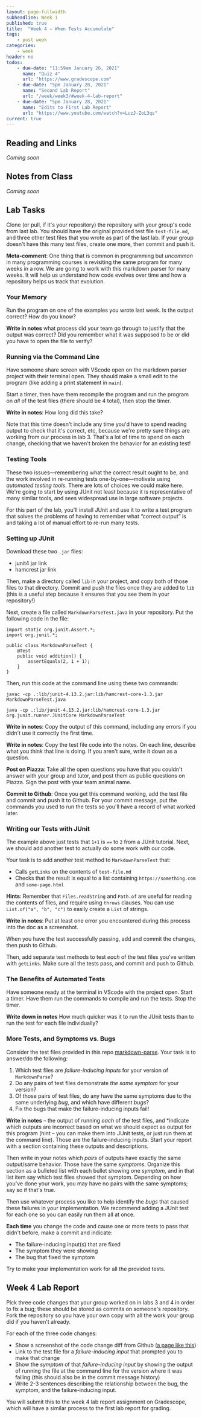 ```yaml
---
layout: page-fullwidth
subheadline: Week 1
published: true
title:  "Week 4 – When Tests Accumulate"
tags:
    - post week
categories:
    - week
header: no
todos:
    - due-date: "11:59am January 26, 2021"
      name: "Quiz 4"
      url: "https://www.gradescope.com"
    - due-date: "5pm January 28, 2021"
      name: "Second Lab Report"
      url: "/week/week3/#week-4-lab-report"
    - due-date: "5pm January 28, 2021"
      name: "Edits to First Lab Report"
      url: "https://www.youtube.com/watch?v=LuzJ-ZoL3qs"
current: true
---
```



## Reading and Links

_Coming soon_

## Notes from Class

_Coming soon_

## Lab Tasks

Clone (or pull, if it's your repository) the repository with your group's code
from last lab. You should have the original provided test file `test-file.md`,
and three other test files that you wrote as part of the last lab. If your group
doesn't have this many test files, create one more, then commit and push it.

**Meta-comment**: One thing that is common in programming but _uncommon_ in many
programming courses is revisiting the same program for many weeks in a row. We
are going to work with this markdown parser for many weeks. It will help us
understand how code evolves over time and how a repository helps us track that
evolution.

### Your Memory

Run the program on one of the examples you wrote last week. Is the output
correct? How do you know?

**Write in notes** what process did your team go through to justify that the
output was correct? Did you remember what it was supposed to be or did you have
to open the file to verify?

### Running via the Command Line

Have someone share screen with VScode open on the markdown parser project with
their terminal open. They should make a small edit to the program (like adding a
print statement in `main`).

Start a timer, then have them recompile the program and run the program on _all_
of the test files (there should be 4 total), then stop the timer.

**Write in notes**: How long did this take?

Note that this time doesn't include any time you'd have to spend reading output
to check that it's correct, etc, because we're pretty sure things are working
from our process in lab 3. That's a lot of time to spend on each change,
checking that we haven't broken the behavior for an existing test!

### Testing Tools

These two issues—remembering what the correct result ought to be, and the work
involved in re-running tests one-by-one—motivate using _automated testing
tools_. There are lots of choices we could make here. We're going to start by
using JUnit not least because it is representative of many similar tools, and
sees widespread use in large software projects.

For this part of the lab, you'll install JUnit and use it to write a test
program that solves the problems of having to remember what “correct output” is
and taking a lot of manual effort to re-run many tests.

### Setting up JUnit

Download these two `.jar` files:

- junit4 jar link
- hamcrest jar link

Then, make a directory called `lib` in your project, and copy both of those
files to that directory. Commit and push the files once they are added to `lib`
(this is a useful step because it ensures that you see them in your repository!)

Next, create a file called `MarkdownParseTest.java` in your repository. Put the
following code in the file:

```
import static org.junit.Assert.*;
import org.junit.*;

public class MarkdownParseTest {
    @Test
    public void addition() {
        assertEquals(2, 1 + 1);
    }
}
```

Then, run this code at the command line using these two commands:

```
javac -cp .:lib/junit-4.13.2.jar:lib/hamcrest-core-1.3.jar MarkdownParseTest.java

java -cp .:lib/junit-4.13.2.jar:lib/hamcrest-core-1.3.jar org.junit.runner.JUnitCore MarkdownParseTest
```


**Write in notes**: Copy the output of this command, including any errors if you
didn't use it correctly the first time.

**Write in notes**: Copy the test file code into the notes. On each line,
describe what you think that line is doing. If you aren't sure, write it down as
a question.

**Post on Piazza**: Take all the open questions you have that you couldn't
answer with your group and tutor, and post them as public questions on Piazza.
Sign the post with your team animal name.

**Commit to Github**: Once you get this command working, add the test file and
commit and push it to Github. For your commit message, put the commands you used
to run the tests so you'll have a record of what worked later.

### Writing our Tests with JUnit

The example above just tests that `1+1` is `==` to `2` from a JUnit tutorial.
Next, we should add another test to actually do some work with our code.

Your task is to add another test method to `MarkdownParseTest` that:

- Calls `getLinks` on the contents of `test-file.md`
- Checks that the result is equal to a list containing `https://something.com` and `some-page.html`

**Hints**: Remember that `Files.readString` and `Path.of` are useful for reading
the contents of files, and require using `throws` clauses. You can use
`List.of("a", "b", "c")` to easily create a `List` of strings.

**Write in notes**: Put at least one error you encountered during this process
into the doc as a screenshot.

When you have the test successfully passing, add and commit the changes, then
push to Github.

Then, add separate test methods to test _each_ of the test files you've written
with `getLinks`. Make sure all the tests pass, and commit and push to Github.

### The Benefits of Automated Tests

Have someone ready at the terminal in VScode with the project open. Start a
timer. Have them run the commands to compile and run the tests. Stop the timer.

**Write down in notes** How much quicker was it to run the JUnit tests than to
run the test for each file individually?

### More Tests, and Symptoms vs. Bugs

Consider the test files provided in this repo
[markdown-parse](https://github.com/ucsd-cse15l-w22/markdown-parse). Your task
is to answer/do the following:

1. Which test files are _failure-inducing inputs_ for your version of `MarkdownParse`?
2. Do any pairs of test files demonstrate _the same symptom_ for your version?
3. Of those pairs of test files, do any have the same symptoms due to the
same underlying _bug_, and which have different _bugs_?
4. Fix the bugs that make the failure-inducing inputs fail!

**Write in notes** – the output of running _each_ of the test files, and
*indicate which outputs are incorrect based on what we should
expect as output for this program (hint – you can make them into JUnit tests, or
just run them at the command line). Those are the failure-inducing inputs.
Start your report with a section containing these outputs and descriptions.

Then write in your notes which _pairs_ of outputs have exactly the same
output/same behavior. Those have the same _symptoms_. Organize this section as a
bulleted list with each bullet showing one _symptom_, and in that list item say
which test files showed that symptom. Depending on how you've done your work,
you may have no pairs with the same symptoms; say so if that's true.

Then use whatever process you like to help identify the _bugs_ that caused these
failures in your implementation. We recommend adding a JUnit test for each one
so you can easily run them all at once.

**Each time** you change the code and cause one or more tests to pass that
didn't before, make a commit and indicate:

- The failure-inducing input(s) that are fixed
- The symptom they were showing
- The bug that fixed the symptom

Try to make your implementation work for all the provided tests.

## Week 4 Lab Report

Pick three code changes that your group worked on in labs 3 and 4 in order to
fix a bug; these should be stored as commits on someone's repository. Fork the
repository so you have your own copy with all the work your group did if you
haven't already.

For each of the three code changes:

- Show a screenshot of the code change diff from Github ([a page like this](https://github.com/ucsd-cse15l-w22/ucsd-cse15l-w22.github.io/commit/5b427fb733e72e1e396c720cd1a308385a5af5be))
- Link to the test file for a _failure-inducing input_ that prompted you to make that change
- Show the _symptom_ of that _failure-inducing input_ by showing the output of
running the file at the command line for the version where it was failing (this
should also be in the commit message history)
- Write 2-3 sentences describing the relationship between the bug, the symptom,
and the failure-inducing input.

You will submit this to the week 4 lab report assignment on Gradescope, which
will have a similar process to the first lab report for grading.
